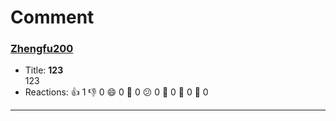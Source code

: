 # Comment

### [**Zhengfu200**](https://github.com/Zhengfu200)
- Title: **123**    
  123
- Reactions: 👍 1 👎 0 😄 0 🎉 0 😕 0 💖 0 🚀 0 👀 0

---
